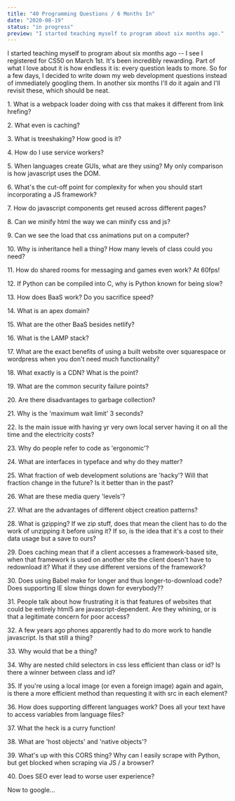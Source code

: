 ```yaml
---
title: "40 Programming Questions / 6 Months In"
date: "2020-08-19"
status: "in progress"
preview: "I started teaching myself to program about six months ago."
---
```


I started teaching myself to program about six months ago -- I see I registered for CS50 on March 1st. It's been incredibly rewarding. Part of what I love about it is how endless it is: every question leads to more. So for a few days, I decided to write down my web development questions instead of immediately googling them. In another six months I'll do it again and I'll revisit these, which should be neat.

1\. What is a webpack loader doing with css that makes it different from link hrefing?

2\. What even is caching?

3\. What is treeshaking? How good is it?

4\. How do I use service workers?

5\. When languages create GUIs, what are they using? My only comparison is how javascript uses the DOM.

6\. What's the cut-off point for complexity for when you should start incorporating a JS framework?

7\. How do javascript components get reused across different pages?

8\. Can we minify html the way we can minify css and js?

9\. Can we see the load that css animations put on a computer?

10\. Why is inheritance hell a thing? How many levels of class could you need?

11\. How do shared rooms for messaging and games even work? At 60fps!

12\. If Python can be compiled into C, why is Python known for being slow?

13\. How does BaaS work? Do you sacrifice speed?

14\. What is an apex domain?

15\. What are the other BaaS besides netlify?

16\. What is the LAMP stack?

17\. What are the exact benefits of using a built website over squarespace or wordpress when you don't need much functionality?

18\. What exactly is a CDN? What is the point?

19\. What are the common security failure points?

20\. Are there disadvantages to garbage collection?

21\. Why is the 'maximum wait limit' 3 seconds?

22\. Is the main issue with having yr very own local server having it on all the time and the electricity costs?

23\. Why do people refer to code as 'ergonomic'?

24\. What are interfaces in typeface and why do they matter?

25\. What fraction of web development solutions are 'hacky'? Will that fraction change in the future? Is it better than in the past?

26\. What are these media query 'levels'?

27\. What are the advantages of different object creation patterns?

28\. What is gzipping? If we zip stuff, does that mean the client has to do the work of unzipping it before using it? If so, is the idea that it's a cost to their data usage but a save to ours?

29\. Does caching mean that if a client accesses a framework-based site, when that framework is used on another site the client doesn't have to redownload it? What if they use different versions of the framework?

30\. Does using Babel make for longer and thus longer-to-download code? Does supporting IE slow things down for everybody??

31\. People talk about how frustrating it is that features of websites that could be entirely html5 are javascript-dependent. Are they whining, or is that a legitimate concern for poor access?

32\. A few years ago phones apparently had to do more work to handle javascript. Is that still a thing?

33\. Why would that be a thing?

34\. Why are nested child selectors in css less efficient than class or id? Is there a winner between class and id?

35\. If you're using a local image (or even a foreign image) again and again, is there a more efficient method than requesting it with src in each element?

36\. How does supporting different languages work? Does all your text have to access variables from language files?

37\. What the heck is a curry function!

38\. What are 'host objects' and 'native objects'?

39\. What's up with this CORS thing? Why can I easily scrape with Python, but get blocked when scraping via JS / a browser?

40\. Does SEO ever lead to worse user experience?

Now to google...
